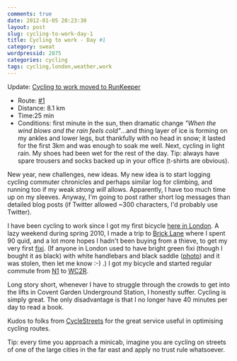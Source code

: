 ```yaml
---
comments: true
date: 2012-01-05 20:23:30
layout: post
slug: cycling-to-work-day-1
title: Cycling to work - Day #1
category: sweat
wordpressid: 2875
categories: cycling
tags: cycling,london,weather,work
---
```


Update: [Cycling to work moved to RunKeeper](/?p=2933)

* Route: [#1](http://goo.gl/nevZY)
* Distance: 8.1 km
* Time:25 min
* Conditions: first minute in the sun, then dramatic change _"When the wind blows and the rain feels cold"_...and thing layer of ice is forming on my ankles and lower legs, but thankfully with no head in snow; it lasted for the first 3km and was enough to soak me well. Next, cycling in light rain. My shoes had been wet for the rest of the day. Tip: always have spare trousers and socks backed up in your office (t-shirts are obvious).

New year, new challenges, new ideas. My new idea is to start logging cycling commuter chronicles and perhaps similar log for climbing, and running too if my weak _strong will_ allows. Apparently, I have too much time up on my sleeves. Anyway, I'm going to post rather short log messages than detailed blog posts (if Twitter allowed ~300 characters, I'd probably use Twitter).

I have been cycling to work since I got my first bicycle [here in London](/?p=284). A lazy weekend during spring 2010, I made a trip to [Brick Lane](http://road.cc/content/news/31008-brick-lane-market-targeted-bike-theft-operation) where I spent 90 quid, and a lot more hopes I hadn't been buying from a thieve, to get my very first [fixi](http://en.wikipedia.org/wiki/Fixed-gear_bicycle). (If anyone in London used to have bright green fixi (though I bought it as black) with white handlebars and black saddle ([photo](http://www.flickr.com/photos/mloskot/4539435308/)) and it was stolen, then let me know :-) .) I got my bicycle and started regular commute from [N1]( http://streetmap.co.uk/grid/530451_183998_106) to [WC2R](http://streetmap.co.uk/grid/530325_180905_106).

Long story short, whenever I have to struggle through the crowds to get into the lifts in Covent Garden Underground Station, I honestly suffer. Cycling is simply great. The only disadvantage is that I no longer have 40 minutes per day to read a book.

Kudos to folks from [CycleStreets](http://www.cyclestreets.net/) for the great service useful in optimising cycling routes.

Tip: every time you approach a minicab, imagine you are cycling on streets of one of the large cities in the far east and apply no trust rule whatsoever.
